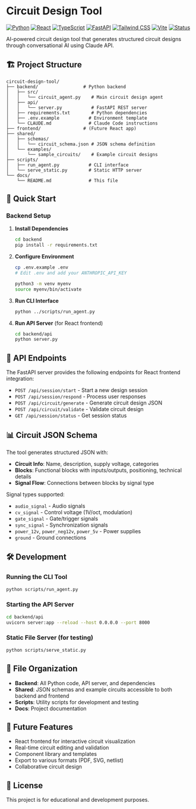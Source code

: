 # Circuit Design Tool

[![Python](https://img.shields.io/badge/Python-3.12+-3776AB?style=for-the-badge&logo=python&logoColor=white)](https://python.org)
[![React](https://img.shields.io/badge/React-19.1.0-61DAFB?style=for-the-badge&logo=react&logoColor=black)](https://react.dev)
[![TypeScript](https://img.shields.io/badge/TypeScript-5.8.3-3178C6?style=for-the-badge&logo=typescript&logoColor=white)](https://typescriptlang.org)
[![FastAPI](https://img.shields.io/badge/FastAPI-0.104.0+-009688?style=for-the-badge&logo=fastapi&logoColor=white)](https://fastapi.tiangolo.com)
[![Tailwind CSS](https://img.shields.io/badge/Tailwind_CSS-4.1.11-38B2AC?style=for-the-badge&logo=tailwind-css&logoColor=white)](https://tailwindcss.com)
[![Vite](https://img.shields.io/badge/Vite-4.5.14-646CFF?style=for-the-badge&logo=vite&logoColor=white)](https://vitejs.dev)
[![Status](https://img.shields.io/badge/Status-In_Development-orange?style=for-the-badge)](https://github.com/your-repo)

AI-powered circuit design tool that generates structured circuit designs through conversational AI using Claude API.

## 🏗️ Project Structure

```
circuit-design-tool/
├── backend/                 # Python backend
│   ├── src/
│   │   └── circuit_agent.py    # Main circuit design agent
│   ├── api/
│   │   └── server.py           # FastAPI REST server
│   ├── requirements.txt        # Python dependencies
│   ├── .env.example           # Environment template
│   └── CLAUDE.md              # Claude Code instructions
├── frontend/                # (Future React app)
├── shared/
│   ├── schemas/
│   │   └── circuit_schema.json # JSON schema definition
│   └── examples/
│       └── sample_circuits/    # Example circuit designs
├── scripts/
│   ├── run_agent.py           # CLI interface
│   └── serve_static.py        # Static HTTP server
└── docs/
    └── README.md              # This file
```

## 🚀 Quick Start

### Backend Setup

1. **Install Dependencies**
   ```bash
   cd backend
   pip install -r requirements.txt
   ```

2. **Configure Environment**
   ```bash
   cp .env.example .env
   # Edit .env and add your ANTHROPIC_API_KEY
   ```

   ```bash
   python3 -m venv myenv
   source myenv/bin/activate
   ```

3. **Run CLI Interface**
   ```bash
   python ../scripts/run_agent.py
   ```

4. **Run API Server** (for React frontend)
   ```bash
   cd backend/api
   python server.py
   ```

## 🔧 API Endpoints

The FastAPI server provides the following endpoints for React frontend integration:

- `POST /api/session/start` - Start a new design session
- `POST /api/session/respond` - Process user responses
- `POST /api/circuit/generate` - Generate circuit design JSON
- `POST /api/circuit/validate` - Validate circuit design
- `GET /api/session/status` - Get session status

## 📊 Circuit JSON Schema

The tool generates structured JSON with:

- **Circuit Info**: Name, description, supply voltage, categories
- **Blocks**: Functional blocks with inputs/outputs, positioning, technical details
- **Signal Flow**: Connections between blocks by signal type

Signal types supported:
- `audio_signal` - Audio signals
- `cv_signal` - Control voltage (1V/oct, modulation)
- `gate_signal` - Gate/trigger signals
- `sync_signal` - Synchronization signals
- `power_12v`, `power_neg12v`, `power_5v` - Power supplies
- `ground` - Ground connections

## 🛠️ Development

### Running the CLI Tool
```bash
python scripts/run_agent.py
```

### Starting the API Server
```bash
cd backend/api
uvicorn server:app --reload --host 0.0.0.0 --port 8000
```

### Static File Server (for testing)
```bash
python scripts/serve_static.py
```

## 📁 File Organization

- **Backend**: All Python code, API server, and dependencies
- **Shared**: JSON schemas and example circuits accessible to both backend and frontend
- **Scripts**: Utility scripts for development and testing
- **Docs**: Project documentation

## 🔮 Future Features

- React frontend for interactive circuit visualization
- Real-time circuit editing and validation
- Component library and templates
- Export to various formats (PDF, SVG, netlist)
- Collaborative circuit design

## 📝 License

This project is for educational and development purposes.